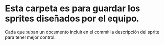 # Esta carpeta es para guardar los sprites diseñados por el equipo.
Cada que suban un documento incluir en el commit la descripción del sprite para tener mejor control.

